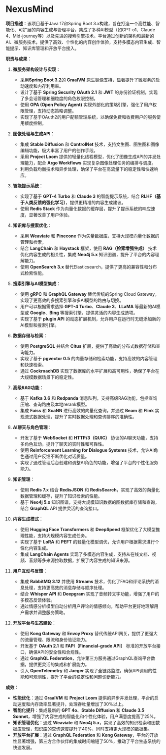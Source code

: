 
# NexusMind

**项目描述**：该项目基于Java 17和Spring Boot 3.x构建，旨在打造一个高性能、智能化、可扩展的内容生成与管理平台，集成了多种AI模型（如GPT-o1、Claude 4、Mid-journey等）以及先进的搜索引擎技术。平台通过创新的架构和最新的AI、微服务技术，提供了高效、个性化的内容创作体验，支持多模态内容生成、智能提示、知识库管理和开放平台接入。

**职责与成果**：

1. **微服务架构设计与实现**：
   - 采用**Spring Boot 3.2**的 **GraalVM** 原生镜像支持，显著提升了微服务的启动速度和内存利用率。
   - 设计了基于 **Spring Security OAuth 2.1** 和 **JWT** 的身份验证机制，实现了多会话管理和细粒度的角色权限控制。
   - 使用 **OPA (Open Policy Agent)** 实现外部化的策略引擎，强化了用户权限管理，支持动态策略调整。
   - 实现了基于OAuth2的用户配额管理系统，以确保免费和收费用户的服务使用额度控制。

2. **图像处理与生成API**：
   - 集成 **Stable Diffusion** 和 **ControlNet** 技术，支持文生图、图生图和图像编辑功能，极大丰富了用户的创作手段。
   - 采用 **Project Loom** 提供的轻量化线程模型，优化了图像生成API的并发处理能力，配合 **Argo Workflows** 实现复杂图像处理任务的编排与调度。
   - 利用负载均衡技术和异步处理，确保了平台在高流量下的稳定性和快速响应。

3. **智能提示系统**：
   - 实现了基于 **GPT-4 Turbo** 和 **Claude 3** 的智能提示系统，结合 **RLHF（基于人类反馈的强化学习）**，提供更精准的内容生成建议。
   - 使用 **Redis Stack** 作为向量化数据的缓存层，提升了提示系统的响应速度，显著改善了用户体验。

4. **知识库与搜索优化**：
   - 采用 **Weaviate** 和 **Pinecone** 作为矢量数据库，支持大规模向量化数据的管理和检索。
   - 结合 **LangChain** 和 **Haystack** 框架，使用 **RAG（检索增强生成）** 技术优化内容生成的相关性，集成 **Neo4j 5.x** 知识图谱，提升了平台的内容理解能力。
   - 使用 **OpenSearch 3.x** 替代Elasticsearch，提供了更高的兼容性和分布式检索性能。

5. **搜索引擎与AI模型集成**：
   - 使用 **gRPC** 和 **GraphQL Gateway** 替代传统的Spring Cloud Gateway，实现了更高效的多搜索引擎和多AI模型的路由与切换。
   - 用户可以根据需求选择 **GPT-4 Turbo**、**Claude 3**、**LLaMA** 等最新的AI模型或 **Google**、**Bing** 等搜索引擎，提供灵活的内容生成选项。
   - 实现了基于 **plugin API** 的动态扩展机制，允许用户在运行时无缝添加新的AI模型和搜索引擎。

6. **数据存储与检索**：
   - 使用 **PostgreSQL** 并结合 **Citus** 扩展，提供了高效的分布式数据存储和查询能力。
   - 实现了基于 **pgvector 0.5** 的向量存储和检索功能，支持高效的内容管理和快速检索。
   - 通过 **CockroachDB** 实现了数据库的水平扩展和高可用性，确保了平台在大规模数据场景下的稳定性。

7. **高级RAG功能**：
   - 基于 **Kafka 3.6** 和 **Redpanda** 消息队列，支持高级RAG功能，包括查询压缩、查询路由及本地rerank模型。
   - 集成 **Faiss** 和 **ScaNN** 进行高效的向量化查询，并通过 **Beam** 和 **Flink** 实现流式数据处理，提升了实时数据处理和查询排序的准确性。

8. **AI聊天与角色管理**：
   - 开发了基于 **WebSocket** 和 **HTTP/3（QUIC）** 协议的AI聊天功能，支持多角色互动，提升了聊天的实时性和可靠性。
   - 使用 **Reinforcement Learning for Dialogue Systems** 技术，允许AI角色通过用户反馈不断优化对话质量。
   - 实现了通过管理后台创建和调整AI角色的功能，增强了平台的个性化服务能力。

9. **知识管理**：
   - 使用 **Redis 7.x** 结合 **RedisJSON** 和 **RedisSearch**，实现了高效的向量化数据管理和缓存，提升了知识检索的性能。
   - 基于 **Neo4j 5.x** 知识图谱，支持大规模知识数据的图数据库存储和查询，结合 **GraphQL** API 提供灵活的查询接口。

10. **内容生成模式**：
    - 使用 **Hugging Face Transformers** 和 **DeepSpeed** 框架优化了大模型推理性能，支持大规模内容生成任务。
    - 实现了基于 **LoRA** 和 **PEFT** 的轻量化模型调优，允许用户根据需求进行个性化内容生成。
    - 集成 **LangChain Agents** 实现了多模态内容生成，支持从在线文档、视频、音频等多来源拉取数据，扩展了内容生成的知识来源。

11. **用户互动与反馈**：
    - 集成 **RabbitMQ 3.12** 并使用 **Streams** 技术，优化了FAQ和评论系统的消息处理，支持更高效的消息存储与顺序处理。
    - 结合 **Whisper API** 和 **Deepgram** 实现了音频转文字功能，增强了用户的多模态反馈体验。
    - 通过情感分析模型自动分析用户评论的情感倾向，帮助平台更好地理解用户需求并调整服务策略。

12. **开放平台与生态建设**：
    - 使用 **Kong Gateway** 和 **Envoy Proxy** 替代传统API网关，提供了更强大的流量管理、限流和身份验证能力。
    - 开发基于 **OAuth 2.1** 和 **FAPI（Financial-grade API）** 标准的开放平台接口，确保API的安全性和合规性。
    - 通过 **GraphQL Federation**，允许第三方服务通过GraphQL查询平台数据，提供更灵活的集成和扩展能力。
    - 引入 **OpenTelemetry** 和 **Jaeger** 实现了全链路监控，确保API调用的性能和可观测性，提升了平台的稳定性和问题诊断能力。

**成效**：

- **性能优化**：通过 **GraalVM** 和 **Project Loom** 提供的异步并发处理，平台的启动速度和内存效率显著提升，处理吞吐量增加了30%以上。
- **智能化提升**：集成最新的 **GPT 4o**、**Stable Diffusion** 和 **Claude 3.5 Sonnet**，增强了内容生成的智能化和个性化体验，用户满意度提高了25%。
- **知识管理优化**：通过 **Weaviate** 和 **Neo4j 5.x**，实现了高效的知识检索和图数据库管理，知识库的查询速度提升了40%，同时支持更大规模的数据集。
- **开放平台扩展**：通过 **GraphQL Federation** 和 **Kong Gateway**，平台的开放性显著增强，第三方合作伙伴的集成时间缩短了50%，推动了平台生态系统的快速发展。




